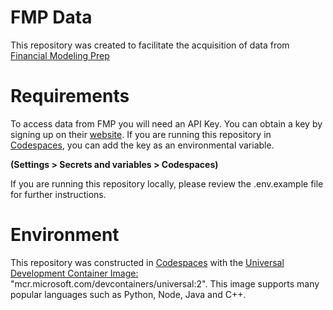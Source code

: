 # FMP Data
This repository was created to facilitate the acquisition of data from [Financial Modeling Prep](https://site.financialmodelingprep.com/)


# Requirements
To access data from FMP you will need an API Key. You can obtain a key by signing up on their [website](https://site.financialmodelingprep.com/). If you are running this repository in [Codespaces](https://github.com/features/codespaces), you can add the key as an environmental variable.

 **(Settings > Secrets and variables > Codespaces)** 

If you are running this repository locally, please review the .env.example file for further instructions.

# Environment
This repository was constructed in [Codespaces](https://github.com/features/codespaces) with the [Universal Development Container Image: ](https://hub.docker.com/r/microsoft/devcontainers-universal)"mcr.microsoft.com/devcontainers/universal:2". This image supports many popular languages such as Python, Node, Java and C++.